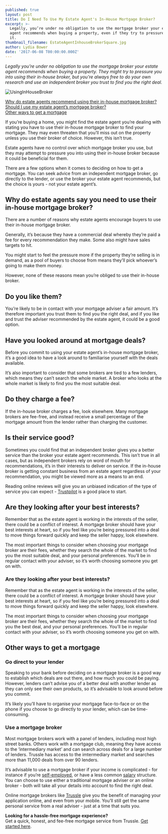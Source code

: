 ```yaml
---
published: true
layout: post
title: Do I Need To Use My Estate Agent's In-House Mortgage Broker?
excerpt: >-
  Legally, you’re under no obligation to use the mortgage broker your estate
  agent recommends when buying a property, even if they try to pressure you into
  it.   
thumbnail_filename: EstateAgentInhouseBrokerSquare.jpg
author: Lydia Bower
date: '2017-06-08 T00:00:00.000Z'
---
```

_Legally you’re under no obligation to use the mortgage broker your estate agent recommends when buying a property. They might try to pressure you into using their in-house broker, but you’re always free to do your own research and use an independent broker you trust to find you the right deal._

![UsingInHouseBroker]({{site.baseurl}}/images/post_image/EstateAgentInhouseBroker.jpg)

[Why do estate agents recommend using their in-house mortgage broker?](#why-do-estate-agents-say-you-need-to-use-their-in-house-mortgage-broker)  
[Should I use my estate agent’s mortgage broker?](#should-i-use-my-estate-agents-broker)  
[Other ways to get a mortgage](#other-ways-to-get-a-mortgage)
 
If you’re buying a home, you might find the estate agent you’re dealing with stating you have to use their in-house mortgage broker to find your mortgage. They may even threaten that you’ll miss out on the property unless you use their broker of choice. However, this isn’t true.
 
Estate agents have no control over which mortgage broker you use, but they may attempt to pressure you into using their in-house broker because it could be beneficial for them.
 
There are a few options when it comes to deciding on how to get a mortgage. You can seek advice from an independent mortgage broker, go directly to the lender, or use the broker your estate agent recommends, but the choice is yours - not your estate agent’s.  
 
 
## Why do estate agents say you need to use their in-house mortgage broker?
There are a number of reasons why estate agents encourage buyers to use their in-house mortgage broker. 
 
Generally, it’s because they have a commercial deal whereby they’re paid a fee for every recommendation they make. Some also might have sales targets to hit. 
 
You might start to feel the pressure more if the property they’re selling is in demand, as a pool of buyers to choose from means they’ll pick whoever’s going to make them money.
 
However, none of these reasons mean you’re obliged to use their in-house broker. 

## Do you like them?
You’re likely to be in contact with your mortgage adviser a fair amount. It’s therefore important you trust them to find you the right deal, and if you like and trust the adviser recommended by the estate agent, it could be a good option.
 
## Have you looked around at mortgage deals?
Before you commit to using your estate agent’s in-house mortgage broker, it’s a good idea to have a look around to familiarise yourself with the deals available.
 
It’s also important to consider that some brokers are tied to a few lenders, which means they can’t search the whole market. A broker who looks at the whole market is likely to find you the most suitable deal. 
 
## Do they charge a fee?
If the in-house broker charges a fee, look elsewhere. Many mortgage brokers are fee-free, and instead receive a small percentage of the mortgage amount from the lender rather than charging the customer.  
 
## Is their service good?
Sometimes you could find that an independent broker gives you a better service than the broker your estate agent recommends. This isn’t true in all cases, but as independent brokers rely on word of mouth for recommendations, it’s in their interests to deliver on service. If the in-house broker is getting constant business from an estate agent regardless of your recommendation, you might be viewed more as a means to an end. 
 
Reading online reviews will give you an unbiased indication of the type of service you can expect - [Trustpilot](https://uk.trustpilot.com/) is a good place to start.   
 
## Are they looking after your best interests?
Remember that as the estate agent is working in the interests of the seller, there could be a conflict of interest. A mortgage broker should have your best interests at heart, so if you feel like you’re being pressured into a deal to move things forward quickly and keep the seller happy, look elsewhere. 
 
The most important things to consider when choosing your mortgage broker are their fees, whether they search the whole of the market to find you the most suitable deal, and your personal preferences. You’ll be in regular contact with your adviser, so it’s worth choosing someone you get on with.  
 
### Are they looking after your best interests?
Remember that as the estate agent is working in the interests of the seller, there could be a conflict of interest. A mortgage broker should have your best interests at heart, so if you feel like you’re being pressured into a deal to move things forward quickly and keep the seller happy, look elsewhere. 
 
The most important things to consider when choosing your mortgage broker are their fees, whether they search the whole of the market to find you the best deal, and your personal preferences. You’ll be in regular contact with your adviser, so it’s worth choosing someone you get on with. 
 
## Other ways to get a mortgage

### Go direct to your lender
Speaking to your bank before deciding on a mortgage broker is a good way to establish which deals are out there, and how much you could be paying. However, lenders can’t advise you of a better deal with another lender as they can only see their own products, so it’s advisable to look around before you commit. 
 
It’s likely you’ll have to organise your mortgage face-to-face or on the phone if you choose to go directly to your lender, which can be time-consuming. 

### Use a mortgage broker
Most mortgage brokers work with a panel of lenders, including most high street banks. Others work with a mortgage club, meaning they have access to the ‘intermediary market’ and can search across deals for a large number of lenders. Trussle has access to the imtermediary market and searches more than 11,000 deals from over 90 lenders.
 
It’s advisable to use a mortgage broker if your income is complicated - for instance if you’re [self-employed](https://trussle.com/blog/getting-a-mortgage-self-employed), or have a less common [salary](https://trussle.com/blog/how-salary-affects-mortgage) structure. You can choose to use either a traditional mortgage adviser or an online broker - both will take all your details into account to find the right deal.
 
Online mortgage brokers like [Trussle](https://trussle.com/?utm_source=blog&utm_medium=get-started-cta&utm_campaign=170503) give you the benefit of managing your application online, and even from your mobile. You’ll still get the same personal service from a real adviser - just at a time that suits you.
 
 
**Looking for a hassle-free mortgage experience?**  
Get a quick, honest, and fee-free mortgage service from Trussle. [Get started here](https://trussle.com/?utm_source=blog&utm_medium=get-started-cta&utm_campaign=170503).
